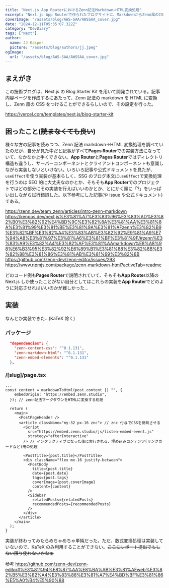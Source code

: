 ```yaml
---
title: "Next.js App RouterにおけるZenn記法Markdown→HTML変換処理"
excerpt: "Next.js App Routerで作られたブログサイトに、MarkdownからZenn風のCSSを自動的につけられるようにした🌼"
coverImage: "/assets/blog/AWS-SAA/AWSSAA_cover.jpg"
date: "2024-12-11T05:35:07.322Z"
category: "DevDiary"
tags: ["Next"]
author:
  name: JJ Kasper
  picture: "/assets/blog/authors/jj.jpeg"
ogImage:
  url: "/assets/blog/AWS-SAA/AWSSAA_cover.jpg"
---
```


## まえがき

この技術ブログは、Next.js の Blog Starter Kit を用いて開発されている。記事内容ページを作成するにあたって、Zenn 記法の markdown を HTML に変換し、Zenn 風の CSS をつけることができるらしいので、その設定を行った。

https://vercel.com/templates/next.js/blog-starter-kit

## 困ったこと(~~読まなくても良い~~)

様々な方の記事を読みつつ、Zenn 記法 markdown→HTML 変換処理を調べていたのだが、自分が見た中だと記事がすべて**Pages Router**での実装方法になっていて、なかなか上手くできない。**App Router**と**Pages Router**ではディレクトリ構造も違うし、サーバーコンポーネントとクライアントコンポーネントも意識しながら実装しないといけない。いろいろ記事や公式ドキュメントを見たが、`useEffect`を使う実装が基本らしく、SSG のブログ本文に`useEffect`で変換処理を行うのは SEO 的に大丈夫なのかとか、そもそも**App Router**でのプロジェクトではどの部分にその実装を行えばいいのかとか、とにかく頭に「?」をいっぱい出しながら試行錯誤した。以下参考にした記事(や issue や公式ドキュメント)である。

https://zenn.dev/team_zenn/articles/intro-zenn-markdown
https://kenpos.dev/next.js%E3%81%A7%E3%83%96%E3%83%AD%E3%82%B0%E3%82%92%E4%BD%9C%E3%82%8A%E3%81%AA%E3%81%8A%E3%81%99%E3%81%BE%E3%81%9A%E3%81%AFzenn%E3%82%B9%E3%82%BF%E3%82%A4%E3%83%AB%E3%82%92%E9%81%A9%E7%94%A8%E3%81%97%E3%81%A6%E3%81%BF%E3%81%9F/#zenn%E3%83%A9%E3%82%A4%E3%82%AF%E3%81%AAmarkdown%E8%A8%98%E6%B3%95%E3%82%92%E6%89%B1%E3%81%88%E3%82%8B%E3%82%88%E3%81%86%E3%81%AB%E3%81%99%E3%82%8B
https://github.com/zenn-dev/zenn-editor/issues/293
https://www.npmjs.com/package/zenn-markdown-html?activeTab=readme

どのコード例も**Pages Router**で説明されていて、そもそも**App Router**以降の Next.js しか使ったことがない自分としてはこれらの実装を**App Router**でどのように対応させればいいのかが難しかった...

## 実装

なんとか実装できた...(KaTeX 除く)

### パッケージ

```json:package.json
  "dependencies": {
    "zenn-content-css": "^0.1.131",
    "zenn-markdown-html": "^0.1.131",
    "zenn-embed-elements": "^0.1.131"
  },
```

### /[slug]/page.tsx

```tsx:/[slug]/page.tsx
...
const content = markdownToHtml(post.content || "", {
    embedOrigin: "https://embed.zenn.studio",
  }); // zenn記法マークダウンをHTMLに変換する処理

  return (
    <main>
      <PostPageHeader />
      <article className="my-32 px-16 znc"> // znc 付与でCSSを反映させる
        <Script
          src="https://embed.zenn.studio/js/listen-embed-event.js"
          strategy="afterInteractive"
        /> // インタラクティブになった後に実行される、埋め込みコンテンツ(リンクカードなど)用の処理

        <PostTitle>{post.title}</PostTitle>
        <div className="flex mx-16 justify-between">
          <PostBody
            title={post.title}
            date={post.date}
            tags={post.tags}
            coverImage={post.coverImage}
            content={content}
          />
          <Sidebar
            relatedPosts={relatedPosts}
            recommendedPosts={recommendedPosts}
          />
        </div>
      </article>
    </main>
  );
}
```

実装が終わってみたらめちゃめちゃ単純だった。ただ、数式変換処理は実装していないので、KaTeX のみ利用することができない。~~ここにレポート提出でもしない限り使わないかなぁ~~

参考
https://github.com/zenn-dev/zenn-editor#%E3%81%94%E8%87%AA%E8%BA%AB%E3%81%AEweb%E3%82%B5%E3%82%A4%E3%83%88%E3%81%A7%E4%BD%BF%E3%81%86%E5%A0%B4%E5%90%88
